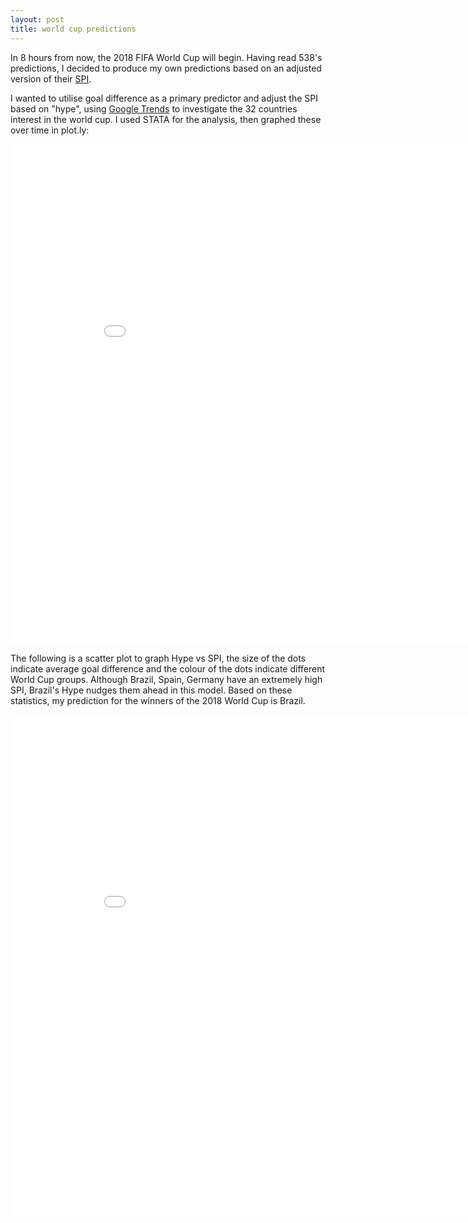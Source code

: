 ```yaml
---
layout: post
title: world cup predictions
---
```


In 8 hours from now, the 2018 FIFA World Cup will begin. Having read 538's predictions, I decided to produce my own predictions based on an adjusted version of their [SPI](https://fivethirtyeight.com/features/how-our-club-soccer-projections-work/).

I wanted to utilise goal difference as a primary predictor and adjust the SPI based on "hype", using [Google Trends](https://trends.google.com/trends/?geo=US) to investigate the 32 countries interest in the world cup. I used STATA for the analysis, then graphed these over time in plot.ly:

<iframe width="900" height="800" frameborder="0" scrolling="no" src="//plot.ly/~ddhll/10.embed"></iframe>

The following is a scatter plot to graph Hype vs SPI, the size of the dots indicate average goal difference and the colour of the dots indicate different World Cup groups. Although Brazil, Spain, Germany have an extremely high SPI, Brazil's Hype nudges them ahead in this model. 
Based on these statistics, my prediction for the winners of the 2018 World Cup is Brazil. 

<iframe width="900" height="800" frameborder="0" scrolling="no" src="//plot.ly/~ddhll/12.embed"></iframe>

